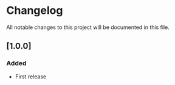 # Changelog
All notable changes to this project will be documented in this file.

## [1.0.0]
### Added
- First release